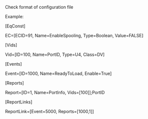 Check format of configuration file 

Example:

[EqConst]

EC=[ECID=91, Name=EnableSpooling, Type=Boolean, Value=FALSE]

[Vids]

Vid=[ID=100, Name=PortID, Type=U4, Class=DV]

[Events]

Event=[ID=1000, Name=ReadyToLoad, Enable=True]

[Reports]

Report=[ID=1, Name=PortInfo, Vids=[100]];PortID 

[ReportLinks]

ReportLink=[Event=5000, Reports=[1000,1]]
